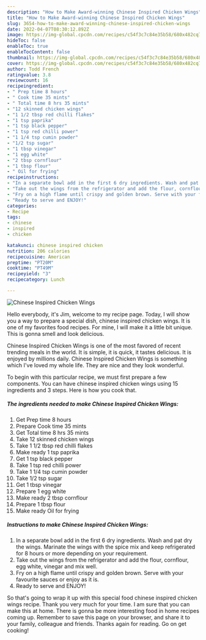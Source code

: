 ```yaml
---
description: "How to Make Award-winning Chinese Inspired Chicken Wings"
title: "How to Make Award-winning Chinese Inspired Chicken Wings"
slug: 3654-how-to-make-award-winning-chinese-inspired-chicken-wings
date: 2022-04-07T08:30:12.892Z
image: https://img-global.cpcdn.com/recipes/c54f3c7c84e35b58/680x482cq70/chinese-inspired-chicken-wings-recipe-main-photo.jpg
hideToc: false
enableToc: true
enableTocContent: false
thumbnail: https://img-global.cpcdn.com/recipes/c54f3c7c84e35b58/680x482cq70/chinese-inspired-chicken-wings-recipe-main-photo.jpg
cover: https://img-global.cpcdn.com/recipes/c54f3c7c84e35b58/680x482cq70/chinese-inspired-chicken-wings-recipe-main-photo.jpg
author: Todd French
ratingvalue: 3.8
reviewcount: 16
recipeingredient:
- " Prep time 8 hours"
- " Cook time 35 mints"
- " Total time 8 hrs 35 mints"
- "12 skinned chicken wings"
- "1 1/2 tbsp red chilli flakes"
- "1 tsp paprika"
- "1 tsp black pepper"
- "1 tsp red chilli power"
- "1 1/4 tsp cumin powder"
- "1/2 tsp sugar"
- "1 tbsp vinegar"
- "1 egg white"
- "2 tbsp cornflour"
- "1 tbsp flour"
- " Oil for frying"
recipeinstructions:
- "In a separate bowl add in the first 6 dry ingredients. Wash and pat dry the wings. Marinate the wings with the spice mix and keep refrigerated for 8 hours or more depending on your requirement."
- "Take out the wings from the refrigerator and add the flour, cornflour, egg white, vinegar and mix well."
- "Fry on a high flame until crispy and golden brown. Serve with your favourite sauces or enjoy as it is."
- "Ready to serve and ENJOY!"
categories:
- Recipe
tags:
- chinese
- inspired
- chicken

katakunci: chinese inspired chicken 
nutrition: 206 calories
recipecuisine: American
preptime: "PT20M"
cooktime: "PT49M"
recipeyield: "3"
recipecategory: Lunch

---
```



![Chinese Inspired Chicken Wings](https://img-global.cpcdn.com/recipes/c54f3c7c84e35b58/680x482cq70/chinese-inspired-chicken-wings-recipe-main-photo.jpg)

Hello everybody, it's Jim, welcome to my recipe page. Today, I will show you a way to prepare a special dish, chinese inspired chicken wings. It is one of my favorites food recipes. For mine, I will make it a little bit unique. This is gonna smell and look delicious.



Chinese Inspired Chicken Wings is one of the most favored of recent trending meals in the world. It is simple, it is quick, it tastes delicious. It is enjoyed by millions daily. Chinese Inspired Chicken Wings is something which I've loved my whole life. They are nice and they look wonderful.


To begin with this particular recipe, we must first prepare a few components. You can have chinese inspired chicken wings using 15 ingredients and 3 steps. Here is how you cook that.

<!--inarticleads1-->

##### The ingredients needed to make Chinese Inspired Chicken Wings:

1. Get  Prep time 8 hours
1. Prepare  Cook time 35 mints
1. Get  Total time 8 hrs 35 mints
1. Take 12 skinned chicken wings
1. Take 1 1/2 tbsp red chilli flakes
1. Make ready 1 tsp paprika
1. Get 1 tsp black pepper
1. Take 1 tsp red chilli power
1. Take 1 1/4 tsp cumin powder
1. Take 1/2 tsp sugar
1. Get 1 tbsp vinegar
1. Prepare 1 egg white
1. Make ready 2 tbsp cornflour
1. Prepare 1 tbsp flour
1. Make ready  Oil for frying




<!--inarticleads2-->

##### Instructions to make Chinese Inspired Chicken Wings:

1. In a separate bowl add in the first 6 dry ingredients. Wash and pat dry the wings. Marinate the wings with the spice mix and keep refrigerated for 8 hours or more depending on your requirement.
1. Take out the wings from the refrigerator and add the flour, cornflour, egg white, vinegar and mix well.
1. Fry on a high flame until crispy and golden brown. Serve with your favourite sauces or enjoy as it is.
1. Ready to serve and ENJOY!



So that's going to wrap it up with this special food chinese inspired chicken wings recipe. Thank you very much for your time. I am sure that you can make this at home. There is gonna be more interesting food in home recipes coming up. Remember to save this page on your browser, and share it to your family, colleague and friends. Thanks again for reading. Go on get cooking!
